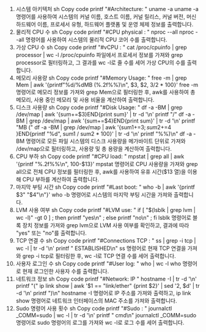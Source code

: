 1. 시스템 아키텍처
sh
Copy code
printf "#Architecture: "
uname -a
uname -a 명령어를 사용하여 시스템의 커널 이름, 호스트 이름, 커널 릴리스, 커널 버전, 머신 하드웨어 이름, 프로세서 유형, 하드웨어 플랫폼 및 운영 체제 정보를 출력합니다.
2. 물리적 CPU 수
sh
Copy code
printf "#CPU physical : "
nproc --all
nproc --all 명령어를 사용하여 시스템의 물리적 CPU 코어 수를 출력합니다.
3. 가상 CPU 수
sh
Copy code
printf "#vCPU : "
cat /proc/cpuinfo | grep processor | wc -l
/proc/cpuinfo 파일에서 프로세서 정보를 가져와 grep processor로 필터링하고, 그 결과를 wc -l로 줄 수를 세어 가상 CPU의 수를 출력합니다.
4. 메모리 사용량
sh
Copy code
printf "#Memory Usage: "
free -m | grep Mem | awk '{printf"%d/%dMB (%.2f%%)\n", $3, $2, $3/$2 * 100}'
free -m 명령어로 메모리 정보를 가져와 grep Mem으로 필터링한 후, awk를 사용하여 총 메모리, 사용 중인 메모리 및 사용 비율을 계산하여 출력합니다.
5. 디스크 사용량
sh
Copy code
printf "#Disk Usage: "
df -a -BM | grep /dev/map | awk '{sum+=$3}END{print sum}' | tr -d '\n'
printf "/"
df -a -BM | grep /dev/map | awk '{sum+=$4}END{print sum}' | tr -d '\n'
printf "MB ("
df -a -BM | grep /dev/map | awk '{sum1+=$3 ; sum2+=$4 }END{printf "%d", sum1 / sum2 * 100}' | tr -d '\n'
printf "%%)\n"
df -a -BM 명령어로 모든 파일 시스템의 디스크 사용량을 메가바이트 단위로 가져와 /dev/map으로 필터링하고, 사용량 및 총 용량을 계산하여 출력합니다.
6. CPU 부하
sh
Copy code
printf "#CPU load: "
mpstat | grep all | awk '{printf "%.2f%%\n", 100-$13}'
mpstat 명령어로 CPU 사용량을 가져와 grep all으로 전체 CPU 정보를 필터링한 후, awk를 사용하여 유휴 시간($13 열)을 이용해 CPU 부하를 계산하여 출력합니다.
7. 마지막 부팅 시간
sh
Copy code
printf "#Last boot: "
who -b | awk '{printf $3" "$4"\n"}'
who -b 명령어로 시스템의 마지막 부팅 시간을 가져와 출력합니다.
8. LVM 사용 여부
sh
Copy code
printf "#LVM use: "
if [ "$(lsblk | grep lvm | wc -l)" -gt 0 ] ; then printf "yes\n" ; else printf "no\n" ; fi
lsblk 명령어로 블록 장치 정보를 가져와 grep lvm으로 LVM 사용 여부를 확인하고, 결과에 따라 "yes" 또는 "no"를 출력합니다.
9. TCP 연결 수
sh
Copy code
printf "#Connections TCP : "
ss | grep -i tcp | wc -l | tr -d '\n'
printf " ESTABLISHED\n"
ss 명령어로 현재 TCP 연결을 가져와 grep -i tcp로 필터링한 후, wc -l로 TCP 연결 수를 세어 출력합니다.
10. 사용자 로그인 수
sh
Copy code
printf "#User log: "
who | wc -l
who 명령어로 현재 로그인한 사용자 수를 출력합니다.
11. 네트워크 정보
sh
Copy code
printf "#Network: IP "
hostname -I | tr -d '\n'
printf "("
ip link show | awk '$1 == "link/ether" {print $2}' | sed '2, $d' | tr -d '\n'
printf ")\n"
hostname -I 명령어로 IP 주소를 가져와 출력하고, ip link show 명령어로 네트워크 인터페이스의 MAC 주소를 가져와 출력합니다.
12. Sudo 명령어 사용 횟수
sh
Copy code
printf "#Sudo : "
journalctl _COMM=sudo | wc -l | tr -d '\n'
printf " cmd\n"
journalctl _COMM=sudo 명령어로 sudo 명령어의 로그를 가져와 wc -l로 로그 수를 세어 출력합니다.
